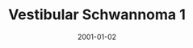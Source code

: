 ---
title: Vestibular Schwannoma 1
image: https://www.cycif.org/assets/img/coy-acta-neuropathol-2019/2_1_VestibularSchwannoma.jpg
date: '2001-01-02'
minerva_link: https://www.cycif.org/data/coy-acta-neuropathol-2019/osd-2_1_VestibularSchwannoma.html
info_link: https://www.cycif.org/data/coy-acta-neuropathol-2019/index.html
show_page_link: false
---